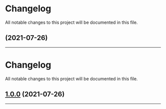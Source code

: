 <!--- BEGIN HEADER -->
# Changelog

All notable changes to this project will be documented in this file.
<!--- END HEADER -->

## [](https://github.com/creode/magic-login/compare/...v) (2021-07-26)


---

# Changelog
All notable changes to this project will be documented in this file.


## [1.0.0](git@github.com:creode/magic-login/compare/...v1.0.0) (2021-07-26)


---

